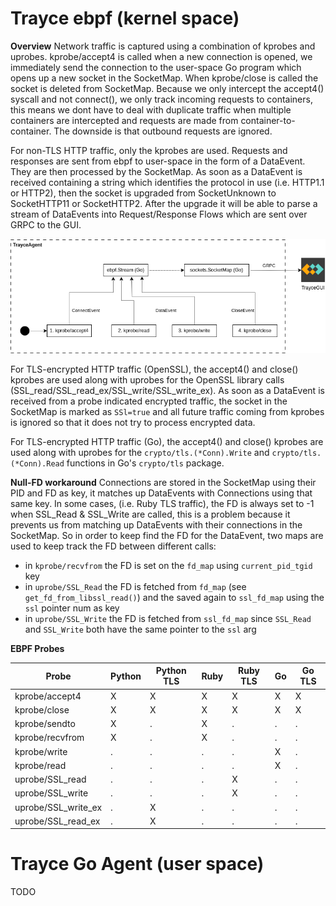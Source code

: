 # Trayce ebpf (kernel space)

**Overview**
Network traffic is captured using a combination of kprobes and uprobes. kprobe/accept4 is called when a new connection is opened, we immediately send the connection to the user-space Go program which opens up a new socket in the SocketMap. When kprobe/close is called the socket is deleted from SocketMap. Because we only intercept the accept4() syscall and not connect(), we only track incoming requests to containers, this means we dont have to deal with duplicate traffic when multiple containers are intercepted and requests are made from container-to-container. The downside is that outbound requests are ignored.

For non-TLS HTTP traffic, only the kprobes are used. Requests and responses are sent from ebpf to user-space in the form of a DataEvent. They are then processed by the SocketMap. As soon as a DataEvent is received containing a string which identifies the protocol in use (i.e. HTTP1.1 or HTTP2), then the socket is upgraded from SocketUnknown to SocketHTTP11 or SocketHTTP2. After the upgrade it will be able to parse a stream of DataEvents into Request/Response Flows which are sent over GRPC to the GUI.

![](https://github.com/evanrolfe/trayce_agent/blob/main/docs/non_tls_traffic.png)

For TLS-encrypted HTTP traffic (OpenSSL), the accept4() and close() kprobes are used along with uprobes for the OpenSSL library calls (SSL_read/SSL_read_ex/SSL_write/SSL_write_ex). As soon as a DataEvent is received from a probe indicated encrypted traffic, the socket in the SocketMap is marked as `SSl=true` and all future traffic coming from kprobes is ignored so that it does not try to process encrypted data.

For TLS-encrypted HTTP traffic (Go), the accept4() and close() kprobes are used along with uprobes for the `crypto/tls.(*Conn).Write` and `crypto/tls.(*Conn).Read` functions in Go's `crypto/tls` package.

**Null-FD workaround**
Connections are stored in the SocketMap using their PID and FD as key, it matches up DataEvents with Connections using that same key. In some cases, (i.e. Ruby TLS traffic), the FD is always set to -1 when SSL_Read & SSL_Write are called, this is a problem because it prevents us from matching up DataEvents with their connections in the SocketMap. So in order to keep find the FD for the DataEvent, two maps are used to keep track the FD between different calls:
- in `kprobe/recvfrom` the FD is set on the `fd_map` using `current_pid_tgid` key
- in `uprobe/SSL_Read` the FD is fetched from `fd_map` (see `get_fd_from_libssl_read()`) and the saved again to `ssl_fd_map` using the `ssl` pointer num as key
- in `uprobe/SSL_Write` the FD is fetched from `ssl_fd_map` since `SSL_Read` and `SSL_Write` both have the same pointer to the `ssl` arg

**EBPF Probes**

Probe               | Python | Python TLS | Ruby | Ruby TLS | Go | Go TLS
--------------------|--------|------------|------|----------|----|-------
kprobe/accept4      | X      | X          | X    | X        | X  | X
kprobe/close        | X      | X          | X    | X        | X  | X
kprobe/sendto       | X      | .          | X    | .        | .  | .
kprobe/recvfrom     | X      | .          | X    | .        | .  | .
kprobe/write        | .      | .          | .    | .        | X  | .
kprobe/read         | .      | .          | .    | .        | X  | .
uprobe/SSL_read     | .      | .          | .    | X        | .  | .
uprobe/SSL_write    | .      | .          | .    | X        | .  | .
uprobe/SSL_write_ex | .      | X          | .    | .        | .  | .
uprobe/SSL_read_ex  | .      | X          | .    | .        | .  | .

# Trayce Go Agent (user space)

TODO
